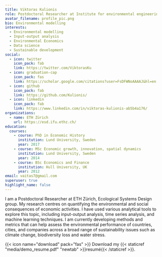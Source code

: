 ```yaml
---
title: Viktoras Kulionis
role: Postdoctoral Researcher at Institute for environmental engineering, ETH Zurich
avatar_filename: profile_pic.png
bio: Environmental modelling
interests:
  - Environmental modelling
  - Input-output analysis
  - Environmental Economics
  - Data science
  - Sustainable development
social:
  - icon: twitter
    icon_pack: fab
    link: https://twitter.com/ViktorasKu
  - icon: graduation-cap
    icon_pack: fas
    link: https://scholar.google.com/citations?user=FsDFWNoAAAAJ&hl=en
  - icon: github
    icon_pack: fab
    link: https://github.com/Kulionis/
  - icon: linkedin
    icon_pack: fab
    link: https://www.linkedin.com/in/viktoras-kulionis-ab5b4a176/
organizations:
  - name: ETH Zürich
    url: https://esd.ifu.ethz.ch/
education:
  courses:
    - course: PhD in Economic History
      institution: Lund University, Sweden
      year: 2017
    - course: MSc Economic growth, innovation, spatial dynamics
      institution: Lund University, Sweden
      year: 2014
    - course: BSc Economics and Finance
      institution: Hull University, UK
      year: 2012
email: vaitas7@gmail.com
superuser: true
highlight_name: false
---
```

I am a Postdoctoral Researcher at ETH Zürich, Ecological Systems Design group. My research centres on quantifying the environmental and social consequences of economic activities. I have used various analytical tools to explore this topic, including input-output analysis, time series analysis, and machine learning techniques. I am currently developing methods and metrics that can help assess the environmental performance of countries, cities, and companies across a broad range of sustainability issues such as climate change, biodiversity loss and water stress. 

{{< icon name="download" pack="fas" >}} Download my {{< staticref "media/demo_resume.pdf" "newtab" >}}resumé{{< /staticref >}}.